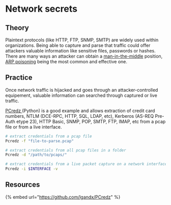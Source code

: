 # Network secrets

## Theory

Plaintext protocols \(like HTTP, FTP, SNMP, SMTP\) are widely used within organizations. Being able to capture and parse that traffic could offer attackers valuable information like sensitive files, passwords or hashes. There are many ways an attacker can obtain a [man-in-the-middle](../../mitm-and-coerced-authentications/) position, [ARP poisoning](../../mitm-and-coerced-authentications/arp-poisoning.md) being the most common and effective one.

## Practice

Once network traffic is hijacked and goes through an attacker-controlled equipement, valuable information can searched through captured or live traffic.

[PCredz ](https://github.com/lgandx/PCredz)\(Python\) is a good example and allows extraction of credit card numbers, NTLM \(DCE-RPC, HTTP, SQL, LDAP, etc\), Kerberos \(AS-REQ Pre-Auth etype 23\), HTTP Basic, SNMP, POP, SMTP, FTP, IMAP, etc from a pcap file or from a live interface.

```bash
# extract credentials from a pcap file
Pcredz -f "file-to-parse.pcap"

# extract credentials from all pcap files in a folder
Pcredz -d "/path/to/pcaps/"

# extract credentials from a live packet capture on a network interface
Pcredz -i $INTERFACE -v
```

## Resources

{% embed url="https://github.com/lgandx/PCredz" %}

